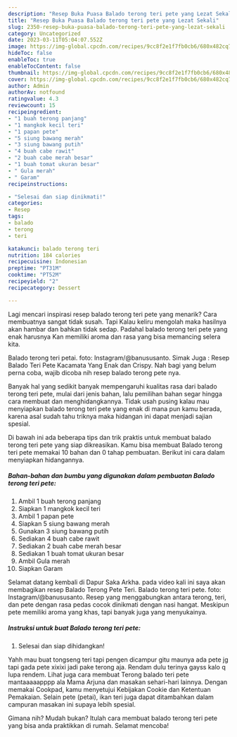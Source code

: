 ```yaml
---
description: "Resep Buka Puasa Balado terong teri pete yang Lezat Sekali"
title: "Resep Buka Puasa Balado terong teri pete yang Lezat Sekali"
slug: 2350-resep-buka-puasa-balado-terong-teri-pete-yang-lezat-sekali
category: Uncategorized
date: 2023-03-11T05:04:07.552Z
image: https://img-global.cpcdn.com/recipes/9cc8f2e1f7fb0cb6/680x482cq70/balado-terong-teri-pete-foto-resep-utama.jpg
hideToc: false
enableToc: true
enableTocContent: false
thumbnail: https://img-global.cpcdn.com/recipes/9cc8f2e1f7fb0cb6/680x482cq70/balado-terong-teri-pete-foto-resep-utama.jpg
cover: https://img-global.cpcdn.com/recipes/9cc8f2e1f7fb0cb6/680x482cq70/balado-terong-teri-pete-foto-resep-utama.jpg
author: Admin
authorAv: notfound
ratingvalue: 4.3
reviewcount: 15
recipeingredient:
- "1 buah terong panjang"
- "1 mangkok kecil teri"
- "1 papan pete"
- "5 siung bawang merah"
- "3 siung bawang putih"
- "4 buah cabe rawit"
- "2 buah cabe merah besar"
- "1 buah tomat ukuran besar"
- " Gula merah"
- " Garam"
recipeinstructions:

- "Selesai dan siap dinikmati!"
categories:
- Resep
tags:
- balado
- terong
- teri

katakunci: balado terong teri 
nutrition: 184 calories
recipecuisine: Indonesian
preptime: "PT31M"
cooktime: "PT52M"
recipeyield: "2"
recipecategory: Dessert

---
```



Lagi mencari inspirasi resep balado terong teri pete yang menarik? Cara membuatnya sangat tidak susah. Tapi Kalau keliru mengolah maka hasilnya akan hambar dan bahkan tidak sedap. Padahal balado terong teri pete yang enak harusnya Kan memiliki aroma dan rasa yang bisa memancing selera kita.


Balado terong teri petai. foto: Instagram/@banususanto. Simak Juga : Resep Balado Teri Pete Kacamata Yang Enak dan Crispy. Nah bagi yang belum perna coba, wajib dicoba nih resep balado terong pete nya.

Banyak hal yang sedikit banyak mempengaruhi kualitas rasa dari balado terong teri pete, mulai dari jenis bahan, lalu pemilihan bahan segar hingga cara membuat dan menghidangkannya. Tidak usah pusing kalau mau menyiapkan balado terong teri pete yang enak di mana pun kamu berada, karena asal sudah tahu triknya maka hidangan ini dapat menjadi sajian spesial.


Di bawah ini ada beberapa tips dan trik praktis untuk membuat balado terong teri pete yang siap dikreasikan. Kamu bisa membuat Balado terong teri pete memakai 10 bahan dan 0 tahap pembuatan. Berikut ini cara dalam menyiapkan hidangannya.

<!--inarticleads1-->

##### Bahan-bahan dan bumbu yang digunakan dalam pembuatan Balado terong teri pete:

1. Ambil 1 buah terong panjang
1. Siapkan 1 mangkok kecil teri
1. Ambil 1 papan pete
1. Siapkan 5 siung bawang merah
1. Gunakan 3 siung bawang putih
1. Sediakan 4 buah cabe rawit
1. Sediakan 2 buah cabe merah besar
1. Sediakan 1 buah tomat ukuran besar
1. Ambil  Gula merah
1. Siapkan  Garam


Selamat datang kembali di Dapur Saka Arkha. pada video kali ini saya akan membagikan resep Balado Terong Pete Teri. Balado terong teri pete. foto: Instagram/@banususanto. Resep yang menggabungkan antara terong, teri, dan pete dengan rasa pedas cocok dinikmati dengan nasi hangat. Meskipun pete memiliki aroma yang khas, tapi banyak juga yang menyukainya. 

<!--inarticleads2-->

##### Instruksi untuk buat Balado terong teri pete:


1. Selesai dan siap dihidangkan!

Yahh mau buat tongseng teri tapi pengen dicampur gitu maunya ada pete jg tapi gada pete xixixi jadi pake terong aja. Rendam dulu terinya gayss kalo q lupa rendem. Lihat juga cara membuat Terong balado teri pete mantaaaaapppp ala Mama Arjuna dan masakan sehari-hari lainnya. Dengan memakai Cookpad, kamu menyetujui Kebijakan Cookie dan Ketentuan Pemakaian. Selain pete (petai), ikan teri juga dapat ditambahkan dalam campuran masakan ini supaya lebih spesial. 

Gimana nih? Mudah bukan? Itulah cara membuat balado terong teri pete yang bisa anda praktikkan di rumah. Selamat mencoba!
